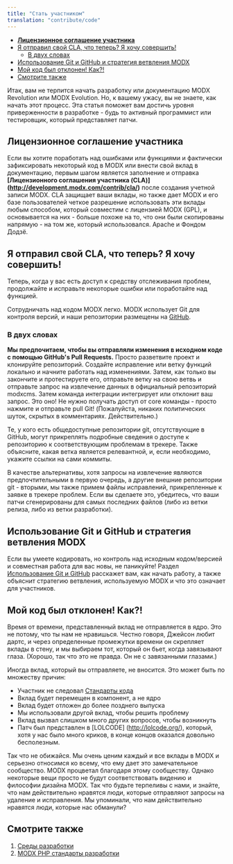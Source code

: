 ```yaml
---
title: "Стать участником"
translation: "contribute/code"
---
```


- [**Лицензионное соглашение участника**](#%D0%BB%D0%B8%D1%86%D0%B5%D0%BD%D0%B7%D0%B8%D0%BE%D0%BD%D0%BD%D0%BE%D0%B5-%D1%81%D0%BE%D0%B3%D0%BB%D0%B0%D1%88%D0%B5%D0%BD%D0%B8%D0%B5-%D1%83%D1%87%D0%B0%D1%81%D1%82%D0%BD%D0%B8%D0%BA%D0%B0)
- [Я отправил свой CLA, что теперь? Я хочу совершить!](#%D1%8F-%D0%BE%D1%82%D0%BF%D1%80%D0%B0%D0%B2%D0%B8%D0%BB-%D1%81%D0%B2%D0%BE%D0%B9-cla-%D1%87%D1%82%D0%BE-%D1%82%D0%B5%D0%BF%D0%B5%D1%80%D1%8C-%D1%8F-%D1%85%D0%BE%D1%87%D1%83-%D1%81%D0%BE%D0%B2%D0%B5%D1%80%D1%88%D0%B8%D1%82%D1%8C)
  - [В двух словах](#%D0%B2-%D0%B4%D0%B2%D1%83%D1%85-%D1%81%D0%BB%D0%BE%D0%B2%D0%B0%D1%85)
- [Использование Git и GitHub и стратегия ветвления MODX](#%D0%B8%D1%81%D0%BF%D0%BE%D0%BB%D1%8C%D0%B7%D0%BE%D0%B2%D0%B0%D0%BD%D0%B8%D0%B5-git-%D0%B8-github-%D0%B8-%D1%81%D1%82%D1%80%D0%B0%D1%82%D0%B5%D0%B3%D0%B8%D1%8F-%D0%B2%D0%B5%D1%82%D0%B2%D0%BB%D0%B5%D0%BD%D0%B8%D1%8F-modx)
- [Мой код был отклонен! Как?!](#%D0%BC%D0%BE%D0%B9-%D0%BA%D0%BE%D0%B4-%D0%B1%D1%8B%D0%BB-%D0%BE%D1%82%D0%BA%D0%BB%D0%BE%D0%BD%D0%B5%D0%BD-%D0%BA%D0%B0%D0%BA)
- [Смотрите также](#%D1%81%D0%BC%D0%BE%D1%82%D1%80%D0%B8%D1%82%D0%B5-%D1%82%D0%B0%D0%BA%D0%B6%D0%B5)

Итак, вам не терпится начать разработку или документацию MODX Revolution или MODX Evolution. Но, к вашему ужасу, вы не знаете, как начать этот процесс. Эта статья поможет вам достичь уровня приверженности в разработке - будь то активный программист или тестировщик, который представляет патчи.

## **Лицензионное соглашение участника**

Если вы хотите поработать над ошибками или функциями и фактически зафиксировать некоторый код в MODX или внести свой вклад в документацию, первым шагом является заполнение и отправка **[Лицензионного соглашения участника (CLA)] (http://development.modx.com/contrib/cla/)** после создания учетной записи MODX. CLA защищает ваши вклады, но также дает MODX и его базе пользователей четкое разрешение использовать эти вклады любым способом, который совместим с лицензией MODX (GPL), и основывается на них - больше похоже на то, что они были скопированы напрямую - на том же, который использовался. Apache и Фондом Додзё.

## Я отправил свой CLA, что теперь? Я хочу совершить!

Теперь, когда у вас есть доступ к средству отслеживания проблем, продолжайте и исправьте некоторые ошибки или поработайте над функцией.

Сотрудничать над кодом MODX легко. MODX использует Git для контроля версий, и наши репозитории размещены на [GitHub](http://github.com/modxcms/).

### В двух словах

**Мы предпочитаем, чтобы вы отправляли изменения в исходном коде с помощью GitHub's Pull Requests.** Просто разветвите проект и клонируйте репозиторий. Создайте исправление или ветку функций локально и начните работать над изменениями. Затем, как только вы закончите и протестируете его, отправьте ветку на свою ветвь и отправьте запрос на извлечение данных в официальный репозиторий modxcms. Затем команда интеграции интегрирует или отклонит ваш запрос. Это оно! Не нужно получать доступ от core команды - просто нажмите и отправьте pull Git! (Пожалуйста, никаких политических шуток, скрытых в комментариях. Действительно.)

Те, у кого есть общедоступные репозитории git, отсутствующие в GitHub, могут прикреплять подробные сведения о доступе к репозиторию к соответствующим проблемам в трекере. Также объясните, какая ветка является релевантной, и, если необходимо, укажите ссылки на сами коммиты.

В качестве альтернативы, хотя запросы на извлечение являются предпочтительными в первую очередь, а другие внешние репозитории git - вторыми, мы также примем файлы исправлений, прикрепленные к заявке в трекере проблем. Если вы сделаете это, убедитесь, что ваши патчи сгенерированы для самых последних файлов (либо из ветки релиза, либо из ветки разработки).

## Использование Git и GitHub и стратегия ветвления MODX

Если вы умеете кодировать, но контроль над исходным кодом/версией и совместная работа для вас новы, не паникуйте! Раздел [Использование Git и GitHub](/community/contrib/using-git-and-github/) расскажет вам, как начать работу, а также объяснит стратегию ветвления, используемую MODX и что это означает для участников.

## Мой код был отклонен! Как?!

Время от времени, представленный вклад не отправляется в ядро. Это не потому, что ты нам не нравишься. Честно говоря, Джейсон любит дартс, и через определенные промежутки времени он скрепляет вклады в стену, и мы выбираем тот, который он бьет, когда завязывают глаза. (Хорошо, так что это не правда. Он не с завязанными глазами.)

Иногда вклад, который вы отправляете, не вносится. Это может быть по множеству причин:

- Участник не следовал [Стандарты кода](developing-in-modx/code-standards "Code Standards")
- Вклад будет перемещен в компонент, а не ядро
- Вклад будет отложен до более позднего выпуска
- Мы использовали другой вклад, чтобы решить проблему
- Вклад вызвал слишком много других вопросов, чтобы возникнуть
- Патч был представлен в [LOLCODE] (http://lolcode.org/), который, хотя у нас было много криков, в конце концов оказался довольно бесполезным.

Так что не обижайся. Мы очень ценим каждый и все вклады в MODX и серьезно относимся ко всему, что ему дает это замечательное сообщество. MODX процветал благодаря этому сообществу. Однако некоторые вещи просто не будут соответствовать видению и философии дизайна MODX. Так что будьте терпеливы с нами, и знайте, что нам действительно нравятся люди, которые отправляют запросы на удаление и исправления. Мы упоминали, что нам действительно нравятся люди, которые нас обманули?

## Смотрите также

1. [Среды разработки](/contribute/code/development-environment)
2. [MODX PHP стандарты разработки](/contribute/code/coding-standards)
